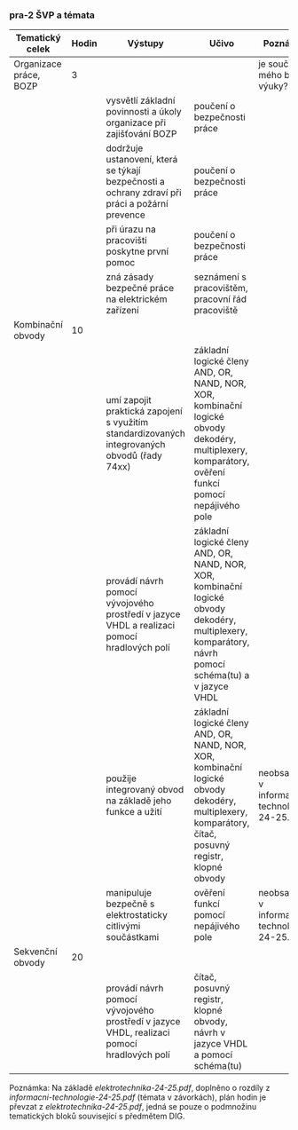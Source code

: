 ### pra-2 ŠVP a témata

| Tematický celek        | Hodin | Výstupy                                                      | Učivo                                                        | Poznámka                                        |
| ---------------------- | ----- | ------------------------------------------------------------ | ------------------------------------------------------------ | ----------------------------------------------- |
| Organizace práce, BOZP | 3     |                                                              |                                                              | je součástí mého bloku výuky?                   |
|                        |       | vysvětlí základní povinnosti a úkoly organizace při zajišťování BOZP | poučení o bezpečnosti práce                                  |                                                 |
|                        |       | dodržuje ustanovení, která se týkají bezpečnosti a ochrany zdraví při práci a požární prevence | poučení o bezpečnosti práce                                  |                                                 |
|                        |       | při úrazu na pracovišti poskytne první pomoc                 | poučení o bezpečnosti práce                                  |                                                 |
|                        |       | zná zásady bezpečné práce na elektrickém zařízení            | seznámení s pracovištěm, pracovní řád pracoviště             |                                                 |
| Kombinační obvody      | 10    |                                                              |                                                              |                                                 |
|                        |       | umí zapojit praktická zapojení s využitím standardizovaných integrovaných obvodů (řady 74xx) | základní logické členy AND, OR, NAND, NOR, XOR, kombinační logické obvody dekodéry, multiplexery, komparátory, ověření funkcí pomocí nepájivého pole |                                                 |
|                        |       | provádí návrh pomocí vývojového prostředí v jazyce VHDL a realizaci pomocí hradlových polí | základní logické členy AND, OR, NAND, NOR, XOR, kombinační logické obvody dekodéry, multiplexery, komparátory, návrh pomocí schéma(tu) a v jazyce VHDL |                                                 |
|                        |       | použije integrovaný obvod na základě jeho funkce a užití     | základní logické členy AND, OR, NAND, NOR, XOR, kombinační logické obvody dekodéry, multiplexery, komparátory, čítač, posuvný registr, klopné obvody | neobsaženo v  informacni-technologie-24-25.pdf? |
|                        |       | manipuluje bezpečně s elektrostaticky citlivými součástkami  | ověření funkcí pomocí nepájivého pole                        | neobsaženo v  informacni-technologie-24-25.pdf? |
| Sekvenční obvody       | 20    |                                                              |                                                              |                                                 |
|                        |       | provádí návrh pomocí vývojového prostředí v jazyce VHDL, realizaci pomocí hradlových polí | čítač, posuvný registr, klopné obvody, návrh v jazyce VHDL a pomocí schéma(tu) |                                                 |

Poznámka: Na základě *elektrotechnika-24-25.pdf*, doplněno o rozdíly z *informacni-technologie-24-25.pdf* (témata v závorkách), plán hodin je převzat z *elektrotechnika-24-25.pdf*, jedná se pouze o podmnožinu tematických bloků související s předmětem DIG.